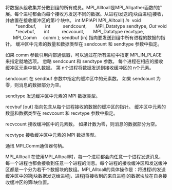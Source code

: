 将数据从组收集并分散到组的所有成员。MPI_Alltoall是MPI_Allgather函数的扩展。每个进程都会向每个接收方发送不同的数据。从进程i发送的j块由进程j接收，并放置在接收缓冲区的第i个块中。
int MPIAPI MPI_Alltoall(
  _In_  void         *sendbuf,
        int          sendcount,
        MPI_Datatype sendtype,
  _Out_ void         *recvbuf,
        int          recvcount,
        MPI_Datatype recvtype,
        MPI_Comm     comm
);
sendbuf [in]
指向要发送到组中所有进程的数据的指针。 缓冲区中元素的数量和数据类型在 sendcount 和 sendtype 参数中指定。

如果 comm 参数引用内部通信器，可以通过在所有进程中指定 MPI_IN_PLACE 来指定就地选项。 忽略 sendcount 和 sendtype 参数。 每个进程在相应的接收缓冲区元素中输入数据。 第 n个进程将数据发送到接收缓冲区的 n个元素。

sendcount
在 sendbuf 参数中指定的缓冲区中的元素数。 如果 sendcount 为零，则消息的数据部分为空。

sendtype
发送缓冲区中元素的 MPI 数据类型。

recvbuf [out]
指向包含从每个进程接收的数据的缓冲区的指针。 缓冲区中元素的数量和数据类型在 recvcount 和 recvtype 参数中指定。

recvcount
接收缓冲区中的元素数。 如果计数为零，则消息的数据部分为空。

recvtype
接收缓冲区中元素的 MPI 数据类型。

通讯
MPI_Comm通信器句柄。

MPI_Alltoall
在使用MPI_Alltoall时，每一个进程都会向任意一个进程发送消息，每一个进程也都会接收到任意一个进程的消息。每个进程的接收缓冲区和发送缓冲区都是一个分为若干个数据块的数组。MPI_Alltoall的具体操作是：将进程i的发送缓冲区中的第j块数据发送给进程j，进程j将接收到的来自进程i的数据块放在自身接收缓冲区的第i块位置。
